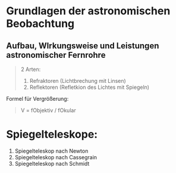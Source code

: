 # Grundlagen der astronomischen Beobachtung

## Aufbau, WIrkungsweise und Leistungen astronomischer Fernrohre

> 2 Arten:
> 1. Refraktoren (Lichtbrechung mit Linsen)
> 2. Reflektoren (Refletkion des Lichtes mit Spiegeln)


Formel für Vergrößerung:
> V = fObjektiv / fOkular




# Spiegelteleskope:

1. Spiegelteleskop nach Newton
2. Spiegelteleskop nach Cassegrain
3. Spiegelteleskop nach Schmidt
